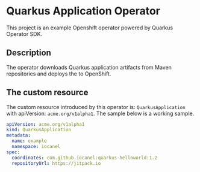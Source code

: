# Quarkus Application Operator

This project is an example Openshift operator powered by Quarkus Operator SDK.

## Description

The operator downloads Quarkus application artifacts from Maven repositories and deploys the to OpenShift.

## The custom resource

The custom resource introduced by this operator is: `QuarkusApplication` with apiVersion: `acme.org/v1alpha1`.
The sample below is a working sample.

```yml
apiVersion: acme.org/v1alpha1
kind: QuarkusApplication
metadata:
  name: example
  namespace: iocanel
spec:
  coordinates: com.github.iocanel:quarkus-helloworld:1.2
  repositoryUrl: https://jitpack.io
```
